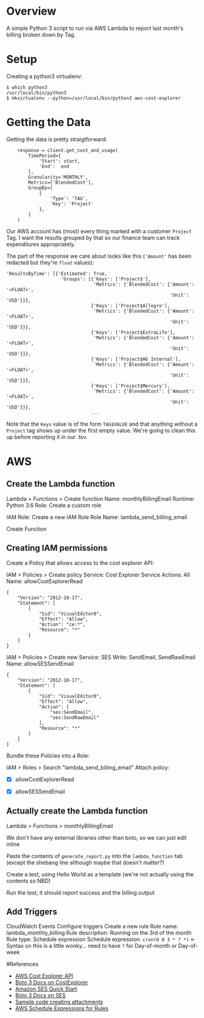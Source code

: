 # Overview

A simple Python 3 script to run via AWS Lambda to report last month's billing broken down by Tag.

# Setup

Creating a python3 virtualenv:
```
$ which python3
/usr/local/bin/python3
$ mkvirtualenv --python=/usr/local/bin/python3 aws-cost-explorer
```

# Getting the Data

Getting the data is pretty straigtforward:

```
    response = client.get_cost_and_usage(
        TimePeriod={
            'Start': start,
            'End':  end
        },
        Granularity='MONTHLY',
        Metrics=['BlendedCost'],
        GroupBy=[
            {
                'Type': 'TAG',
                'Key': 'Project'
            },
        ]
    )
```

Our AWS account has (most) every thing marked with a customer `Project` Tag. I want the results grouped by that so our finance team can track expenditures appropriately.

The part of the response we care about looks like this (`'Amount'` has been redacted but they're `float` values):
```
'ResultsByTime': [{'Estimated': True,
                    'Groups': [{'Keys': ['Project$'],
                                'Metrics': {'BlendedCost': {'Amount': '<FLOAT>',
                                                            'Unit': 'USD'}}},
                               {'Keys': ['Project$Allegro'],
                                'Metrics': {'BlendedCost': {'Amount': '<FLOAT>',
                                                            'Unit': 'USD'}}},
                               {'Keys': ['Project$ExtraLife'],
                                'Metrics': {'BlendedCost': {'Amount': '<FLOAT>',
                                                            'Unit': 'USD'}}},
                               {'Keys': ['Project$HG Internal'],
                                'Metrics': {'BlendedCost': {'Amount': '<FLOAT>',
                                                            'Unit': 'USD'}}},
                               {'Keys': ['Project$Mercury'],
                                'Metrics': {'BlendedCost': {'Amount': '<FLOAT>',
                                                            'Unit': 'USD'}}},
                               ...
```

Note that the `Keys` value is of the form `TAG$VALUE` and that anything without a `Project` tag shows up under the
first empty value. We're going to clean this up before reporting it in our .tsv.


# AWS

## Create the Lambda function

Lambda > Functions > Create function
Name: monthlyBillingEmail
Runtime: Python 3.6
Role: Create a custom role

IAM Role: Create a new IAM Role
Role Name: lambda_send_billing_email

Create Function

## Creating IAM permissions

Create a Policy that allows access to the cost explorer API:

IAM > Policies > Create policy
Service: Cost Explorer Service
Actions: All
Name: allowCostExplorerRead

```
{
    "Version": "2012-10-17",
    "Statement": [
        {
            "Sid": "VisualEditor0",
            "Effect": "Allow",
            "Action": "ce:*",
            "Resource": "*"
        }
    ]
}
```



IAM > Policies > Create new 
Service: SES
Write: SendEmail, SendRawEmail
Name: allowSESSendEmail

```
{
    "Version": "2012-10-17",
    "Statement": [
        {
            "Sid": "VisualEditor0",
            "Effect": "Allow",
            "Action": [
                "ses:SendEmail",
                "ses:SendRawEmail"
            ],
            "Resource": "*"
        }
    ]
}
```

Bundle these Policies into a Role:

IAM > Roles > Search "lambda_send_billing_email"
Attach policy:
 - [x] allowCostExplorerRead
 - [x] allowSESSendEmail


## Actually create the Lambda function

Lambda > Functions > monthlyBillingEmail

We don't have any external libraries other than boto, so we can just edit inline

Paste the contents of `generate_report.py` into the `lambda_function` tab 
(except the shebang line although maybe that doesn't matter?)

Create a test, using Hello World as a template
(we're not actually using the contents so NBD)

Run the test; it should report success and the billing output

## Add Triggers

CloudWatch Events
Configure triggers
Create a new rule
  Rule name: lambda_monthly_billing
  Rule description: Running on the 3rd of the month
  Rule type: Schedule expression
  Schedule expression: `cron(0 0 3 * ? *)`  <- Syntax on this is a little wonky... need to have `?` for Day-of-month or Day-of-week


#References

* [AWS Cost Explorer API](https://docs.aws.amazon.com/awsaccountbilling/latest/aboutv2/cost-explorer-api.html)
* [Boto 3 Docs on CostExplorer](http://boto3.readthedocs.io/en/latest/reference/services/ce.html)
* [Amazon SES Quick Start](https://docs.aws.amazon.com/ses/latest/DeveloperGuide/quick-start.html)
* [Boto 3 Docs on SES](http://boto3.readthedocs.io/en/latest/reference/services/ses.html)
* [Sample code creating attachments](https://gist.github.com/yosemitebandit/2883593)
* [AWS Schedule Expressions for Rules](https://docs.aws.amazon.com/AmazonCloudWatch/latest/events/ScheduledEvents.html)
